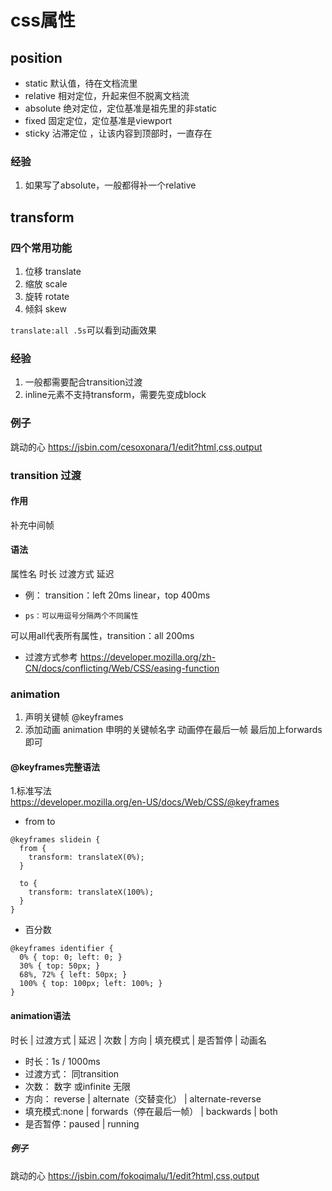 # css属性
## position
 * static  默认值，待在文档流里
 * relative 相对定位，升起来但不脱离文档流
 * absolute 绝对定位，定位基准是祖先里的非static
 * fixed 固定定位，定位基准是viewport
 * sticky 沾滞定位 ，让该内容到顶部时，一直存在

### 经验
 1. 如果写了absolute，一般都得补一个relative

## transform
### 四个常用功能
1. 位移 translate
2. 缩放 scale
3. 旋转 rotate
4. 倾斜 skew

`translate:all .5s`可以看到动画效果
### 经验
1. 一般都需要配合transition过渡
2. inline元素不支持transform，需要先变成block

### 例子
跳动的心  https://jsbin.com/cesoxonara/1/edit?html,css,output

### transition 过渡
#### 作用 
补充中间帧
#### 语法
属性名 时长 过渡方式 延迟
* 例： transition：left 20ms linear，top 400ms
* 
      ps：可以用逗号分隔两个不同属性
可以用all代表所有属性，transition：all 200ms
* 过渡方式参考 https://developer.mozilla.org/zh-CN/docs/conflicting/Web/CSS/easing-function

### animation 
1. 声明关键帧  @keyframes 
2. 添加动画  animation 申明的关键帧名字
动画停在最后一帧 最后加上forwards即可
#### @keyframes完整语法
1.标准写法  
https://developer.mozilla.org/en-US/docs/Web/CSS/@keyframes
* from  to
```
@keyframes slidein {
  from {
    transform: translateX(0%); 
  }

  to {
    transform: translateX(100%);
  }
}
```
* 百分数
```
@keyframes identifier {
  0% { top: 0; left: 0; }
  30% { top: 50px; }
  68%, 72% { left: 50px; }
  100% { top: 100px; left: 100%; }
}

```
#### animation语法
时长 | 过渡方式 | 延迟 | 次数 | 方向 | 填充模式 | 是否暂停 | 动画名
* 时长：1s / 1000ms
* 过渡方式： 同transition
* 次数： 数字 或infinite 无限
* 方向： reverse | alternate（交替变化） | alternate-reverse
* 填充模式:none | forwards（停在最后一帧） | backwards | both
* 是否暂停：paused | running

##### 例子
跳动的心 
https://jsbin.com/fokoqimalu/1/edit?html,css,output




